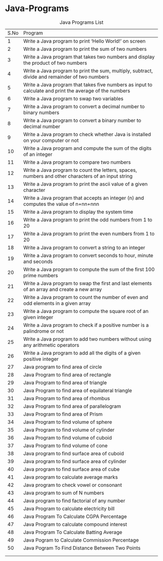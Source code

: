 # Java-Programs

<table>
  
  <thead>
    <caption>Java Programs List</caption>
    <tr>
      <td>S.No</td>
      <td>Program</td>
    </tr>
  </thead>
  
  <tbody>
    <tr>
      <td>1</td>
      <td>Write a Java program to print ‘Hello World!’ on screen</td>
    </tr>
    <tr>
      <td>2</td>
      <td>Write a Java program to print the sum of two numbers</td>
    </tr>
    <tr>
      <td>3</td>
      <td>Write a Java program that takes two numbers and display the product of two numbers</td>
    </tr>
    <tr>
      <td>4</td>
      <td>Write a Java program to print the sum, multiply, subtract, divide and remainder of two numbers</td>
    </tr>
    <tr>
      <td>5</td>
      <td>Write a Java program that takes five numbers as input to calculate and print the average of the numbers</td>
    </tr>
    <tr>
      <td>6</td>
      <td>Write a Java program to swap two variables</td>
    </tr>
    <tr>
      <td>7</td>
      <td>Write a Java program to convert a decimal number to binary numbers</td>
    </tr>
    <tr>
      <td>8</td>
      <td>Write a Java program to convert a binary number to decimal number</td>
    </tr>
    <tr>
      <td>9</td>
      <td>Write a Java program to check whether Java is installed on your computer or not</td>
    </tr>
    <tr>
      <td>10</td>
      <td>Write a Java program and compute the sum of the digits of an integer</td>
    </tr>
    <tr>
      <td>11</td>
      <td>Write a Java program to compare two numbers</td>
    </tr>
    <tr>
      <td>12</td>
      <td>Write a Java program to count the letters, spaces, numbers and other characters of an input string</td>
    </tr>
    <tr>
      <td>13</td>
      <td>Write a Java program to print the ascii value of a given character</td>
    </tr>
    <tr>
      <td>14</td>
      <td>Write a Java program that accepts an integer (n) and computes the value of n+nn+nnn</td>
    </tr>
    <tr>
      <td>15</td>
      <td>Write a Java program to display the system time</td>
    </tr>
    <tr>
      <td>16</td>
      <td>Write a Java program to print the odd numbers from 1 to 20</td>
    </tr>
    <tr>
      <td>17</td>
      <td>Write a Java program to print the even numbers from 1 to 20</td>
    </tr>
    <tr>
      <td>18</td>
      <td>Write a Java program to convert a string to an integer</td>
    </tr>
    <tr>
      <td>19</td>
      <td>Write a Java program to convert seconds to hour, minute and seconds</td>
    </tr>
    <tr>
      <td>20</td>
      <td>Write a Java program to compute the sum of the first 100 prime numbers</td>
    </tr>
    <tr>
      <td>21</td>
      <td>Write a Java program to swap the first and last elements of an array and create a new array</td>
    </tr>
    <tr>
      <td>22</td>
      <td>Write a Java program to count the number of even and odd elements in a given array</td>
    </tr>
    <tr>
      <td>23</td>
      <td>Write a Java program to compute the square root of an given integer</td>
    </tr>
    <tr>
      <td>24</td>
      <td>Write a Java program to check if a positive number is a palindrome or not</td>
    </tr>
    <tr>
      <td>25</td>
      <td>Write a Java program to add two numbers without using any arithmetic operators</td>
    </tr>
    <tr>
      <td>26</td>
      <td>Write a Java program to add all the digits of a given positive integer</td>
    </tr>
    <tr>
      <td>27</td>
      <td>Java program to find area of circle</td>
    </tr>
    <tr>
      <td>28</td>
      <td>Java Program to find area of rectangle</td>
    </tr>
    <tr>
      <td>29</td>
      <td>Java Program to find area of triangle</td>
    </tr>
     <tr>
      <td>30</td>
      <td>Java Program to find area of equilateral triangle</td>
    </tr>
    <tr>
      <td>31</td>
      <td>Java Program to find area of rhombus</td>
    </tr>
    <tr>
      <td>32</td>
      <td>Java Program to find area of parallelogram</td>
    </tr>
    <tr>
      <td>33</td>
      <td>Java Program to find area of Prism</td>
    </tr>
     <tr>
      <td>34</td>
      <td>Java Program to find volume of sphere</td>
    </tr>
    <tr>
      <td>35</td>
      <td>Java Program to find volume of cylinder</td>
    </tr>
    <tr>
      <td>36</td>
      <td>Java Program to find volume of cuboid</td>
    </tr>
    <tr>
      <td>37</td>
      <td>Java Program to find volume of cone</td>
    </tr>
     <tr>
      <td>38</td>
      <td>Java program to find surface area of cuboid</td>
    </tr>
    <tr>
      <td>39</td>
      <td>Java program to find surface area of cylinder</td>
    </tr>
    <tr>
      <td>40</td>
      <td>Java program to find surface area of cube</td>
    </tr>
    <tr>
      <td>41</td>
      <td>Java program to calculate average marks</td>
    </tr>
    <tr>
      <td>42</td>
      <td>Java program to check vowel or consonant</td>
    </tr>
    <tr>
      <td>43</td>
      <td>Java program to sum of N numbers</td>
    </tr>
    <tr>
      <td>44</td>
      <td>Java program to find factorial of any number</td>
    </tr>
    <tr>
      <td>45</td>
      <td>Java Program to calculate electricity bill</td>
    </tr>
    <tr>
      <td>46</td>
      <td>Java Program To Calculate CGPA Percentage</td>
    </tr>
    <tr>
      <td>47</td>
      <td>Java Program to calculate compound interest</td>
    </tr>
    <tr>
      <td>48</td>
      <td>Java Program To Calculate Batting Average</td>
    </tr>
    <tr>
      <td>49</td>
      <td>Java Pogram to Calculate Commission Percentage</td>
    </tr>
    <tr>
      <td>50</td>
      <td>Java Pogram To Find Distance Between Two Points</td>
    </tr>
    <tr>
      <td></td>
      <td></td>
    </tr>
    <tr>
      <td></td>
      <td></td>
    </tr>
  </tbody>
    
</table
